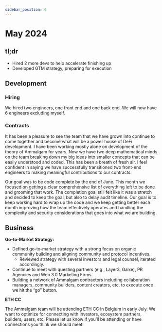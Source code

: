 ```yaml
---
sidebar_position: 6
---
```


# May 2024

## tl;dr

- Hired 2 more devs to help accelerate finishing up
- Developed GTM strategy, preparing for execution

## Development

### Hiring

We hired two engineers, one front end and one back end. We will now have 6
engineers excluding myself.

### Contracts

It has been a pleasure to see the team that we have grown into continue to come
together and become what will be a power house of DeFi development. I have been
working mostly alone on development of the theory of Ammalgam for years. Now we
have two deep mathematical minds on the team breaking down my big ideas into
smaller concepts that can be easily understood and coded. This has been a breath
of fresh air. I feel confident in saying we have successfully transitioned two
front-end engineers to making meaningful contributions to our contracts.

Our goal was to be code complete by the end of June. This month we focused on
getting a clear comprehensive list of everything left to be done and grooming
that work. The completion goal still felt like it was a stretch and decided to
keep the goal, but also to delay audit timeline. Our goal is to keep working
hard to wrap up the code and we keep getting better each month improving how the
team effectively operates and handling the complexity and security
considerations that goes into what we are building.

## Business

**Go-to-Market Strategy:**

- Defined go-to-market strategy with a strong focus on organic community
  building and aligning community and protocol incentives.
  - Reviewed strategy with several investors and legal counsel, iterated
    accordingly.
- Continue to meet with questing partners (e.g., Layer3, Galxe), PR Agencies and
  Web 3.0 Marketing Firms.
- Building a network of Ammalgam contractors including collaboration managers,
  community builders, content creators, etc. to execute once we hit the “go”
  button.

**ETH CC**

The Ammalgam team will be attending ETH CC in Belgium in early July. We want to
optimize for connecting with investors, ecosystem partners, builders, users,
etc. Please let us know if you’ll be attending or have connections you think we
should meet!
